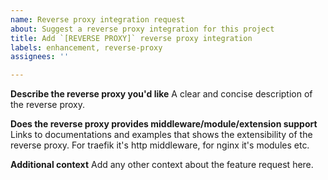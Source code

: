 ```yaml
---
name: Reverse proxy integration request
about: Suggest a reverse proxy integration for this project
title: Add `[REVERSE PROXY]` reverse proxy integration
labels: enhancement, reverse-proxy
assignees: ''

---
```


**Describe the reverse proxy you'd like**
A clear and concise description of the reverse proxy.

**Does the reverse proxy provides middleware/module/extension support**
Links to documentations and examples that shows the extensibility of the reverse proxy.
For traefik it's http middleware, for nginx it's modules etc.

**Additional context**
Add any other context about the feature request here.
